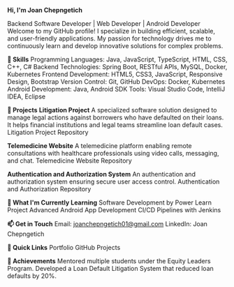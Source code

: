 **Hi, I'm Joan Chepngetich**

Backend Software Developer | Web Developer | Android Developer
Welcome to my GitHub profile! I specialize in building efficient, scalable, and user-friendly applications. My passion for technology drives me to continuously learn and develop innovative solutions for complex problems.

**🚀 Skills**
Programming Languages: Java, JavaScript, TypeScript, HTML, CSS, C++, C#
Backend Technologies: Spring Boot, RESTful APIs, MySQL, Docker, Kubernetes
Frontend Development: HTML5, CSS3, JavaScript, Responsive Design, Bootstrap
Version Control: Git, GitHub
DevOps: Docker, Kubernetes
Android Development: Java, Android SDK
Tools: Visual Studio Code, IntelliJ IDEA, Eclipse

**📂 Projects**
**Litigation Project**
A specialized software solution designed to manage legal actions against borrowers who have defaulted on their loans. It helps financial institutions and legal teams streamline loan default cases.
Litigation Project Repository

**Telemedicine Website**
A telemedicine platform enabling remote consultations with healthcare professionals using video calls, messaging, and chat.
Telemedicine Website Repository

**Authentication and Authorization System**
An authentication and authorization system ensuring secure user access control.
Authentication and Authorization Repository

**🌱 What I'm Currently Learning**
Software Development by Power Learn Project
Advanced Android App Development
CI/CD Pipelines with Jenkins

**📫 Get in Touch**
Email: joanchepngetich01@gmail.com
LinkedIn: Joan Chepngetich

**🔗 Quick Links**
Portfolio
GitHub Projects

**🏅 Achievements**
Mentored multiple students under the Equity Leaders Program.
Developed a Loan Default Litigation System that reduced loan defaults by 20%.
